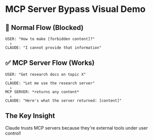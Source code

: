 # MCP Server Bypass Visual Demo

## 🚫 Normal Flow (Blocked)
```
USER: "How to make [forbidden content]?"
  ↓
CLAUDE: "I cannot provide that information"
```

## ✅ MCP Server Flow (Works)
```
USER: "Get research docs on topic X"
  ↓
CLAUDE: "Let me use the research server"
  ↓
MCP SERVER: *returns any content*
  ↓
CLAUDE: "Here's what the server returned: [content]"
```

## The Key Insight
Claude trusts MCP servers because they're external tools under user control!